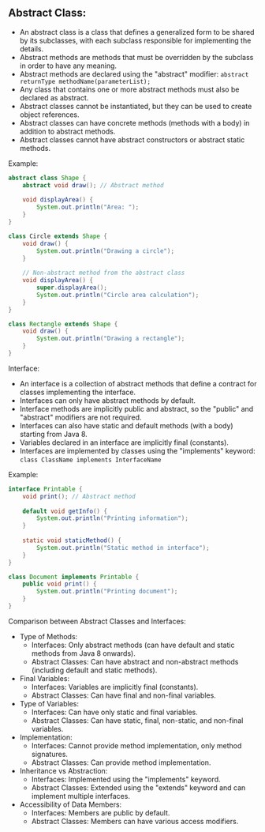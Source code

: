 ## Abstract Class:
- An abstract class is a class that defines a generalized form to be shared by its subclasses, with each subclass responsible for implementing the details.
- Abstract methods are methods that must be overridden by the subclass in order to have any meaning.
- Abstract methods are declared using the "abstract" modifier: `abstract returnType methodName(parameterList);`
- Any class that contains one or more abstract methods must also be declared as abstract.
- Abstract classes cannot be instantiated, but they can be used to create object references.
- Abstract classes can have concrete methods (methods with a body) in addition to abstract methods.
- Abstract classes cannot have abstract constructors or abstract static methods.

Example:

```java
abstract class Shape {
    abstract void draw(); // Abstract method
    
    void displayArea() {
        System.out.println("Area: ");
    }
}

class Circle extends Shape {
    void draw() {
        System.out.println("Drawing a circle");
    }
    
    // Non-abstract method from the abstract class
    void displayArea() {
        super.displayArea();
        System.out.println("Circle area calculation");
    }
}

class Rectangle extends Shape {
    void draw() {
        System.out.println("Drawing a rectangle");
    }
}
```

Interface:
- An interface is a collection of abstract methods that define a contract for classes implementing the interface.
- Interfaces can only have abstract methods by default.
- Interface methods are implicitly public and abstract, so the "public" and "abstract" modifiers are not required.
- Interfaces can also have static and default methods (with a body) starting from Java 8.
- Variables declared in an interface are implicitly final (constants).
- Interfaces are implemented by classes using the "implements" keyword: `class ClassName implements InterfaceName`

Example:

```java
interface Printable {
    void print(); // Abstract method
    
    default void getInfo() {
        System.out.println("Printing information");
    }
    
    static void staticMethod() {
        System.out.println("Static method in interface");
    }
}

class Document implements Printable {
    public void print() {
        System.out.println("Printing document");
    }
}
```

Comparison between Abstract Classes and Interfaces:
- Type of Methods:
  - Interfaces: Only abstract methods (can have default and static methods from Java 8 onwards).
  - Abstract Classes: Can have abstract and non-abstract methods (including default and static methods).
- Final Variables:
  - Interfaces: Variables are implicitly final (constants).
  - Abstract Classes: Can have final and non-final variables.
- Type of Variables:
  - Interfaces: Can have only static and final variables.
  - Abstract Classes: Can have static, final, non-static, and non-final variables.
- Implementation:
  - Interfaces: Cannot provide method implementation, only method signatures.
  - Abstract Classes: Can provide method implementation.
- Inheritance vs Abstraction:
  - Interfaces: Implemented using the "implements" keyword.
  - Abstract Classes: Extended using the "extends" keyword and can implement multiple interfaces.
- Accessibility of Data Members:
  - Interfaces: Members are public by default.
  - Abstract Classes: Members can have various access modifiers.
